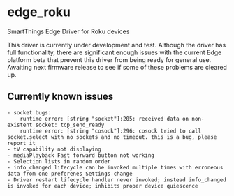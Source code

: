 # edge_roku
SmartThings Edge Driver for Roku devices

This driver is currently under development and test. Although the driver has full functionality, there are significant enough issues with the current Edge platform beta that prevent this driver from being ready for general use.  Awaiting next firmware release to see if some of these problems are cleared up.

## Currently known issues
```
- socket bugs:
    runtime error: [string "socket"]:205: received data on non-existent socket: tcp_send_ready
    runtime error: [string "cosock"]:296: cosock tried to call socket.select with no sockets and no timeout. this is a bug, please report it
- tV capability not displaying
- mediaPlayback Fast forward button not working
- Selection lists in random order
- info_changed lifecycle can be invoked multiple times with erroneous data from one preferenes Settings change
- Driver restart lifecycle handler never invoked; instead info_changed is invoked for each device; inhibits proper device quiescence
```
